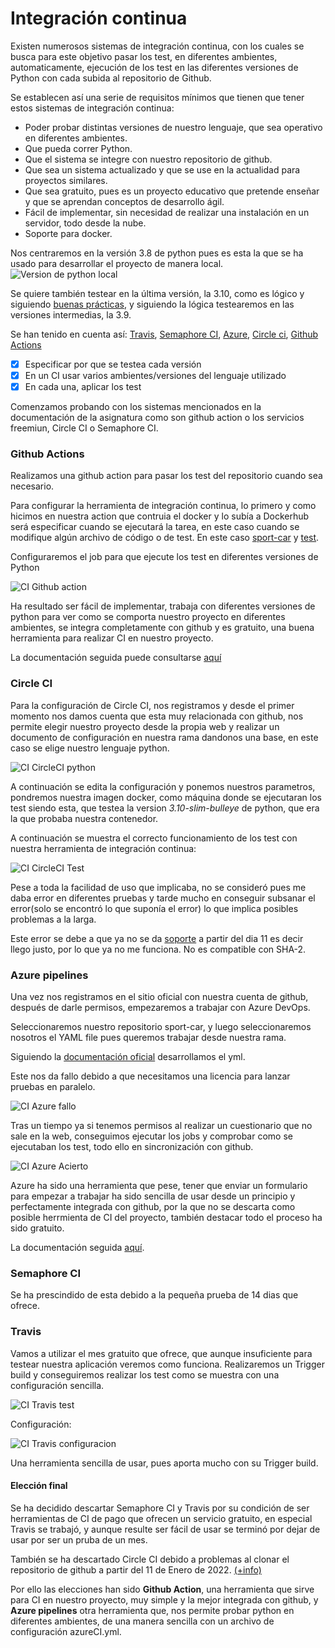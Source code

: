 # Integración continua

Existen numerosos sistemas de integración continua, con los cuales se busca para este objetivo pasar los test, en diferentes ambientes, automaticamente, ejecución de los test en las diferentes versiones de Python con cada subida al repositorio de Github.

Se establecen así una serie de requisitos mínimos que tienen que tener estos sistemas de integración continua:
* Poder probar distintas versiones de nuestro lenguaje, que sea operativo en diferentes ambientes.
* Que pueda correr Python.
* Que el sistema se integre con nuestro repositorio de github.
* Que sea un sistema actualizado y que se use en la actualidad para proyectos similares.
* Que sea gratuito, pues es un proyecto educativo que pretende enseñar y que se aprendan conceptos de desarrollo ágil.
* Fácil de implementar, sin necesidad de realizar una instalación en un servidor, todo desde la nube.
* Soporte para docker.

Nos centraremos en la versión 3.8 de python pues es esta la que se ha usado para desarrollar el proyecto de manera local.
![Version de python local](/docs/imagenes/version_python_local.png "Version de python local")

Se quiere también testear en la última versión, la 3.10, como es lógico y siguiendo [buenas prácticas](https://blog.sqreen.com/top-10-python-security-best-practices/), y siguiendo la lógica testearemos en las versiones intermedias, la 3.9.

Se han tenido en cuenta así: 
[Travis](https://travis-ci.org/), 
[Semaphore CI](https://semaphoreci.com/), 
[Azure](https://azure.microsoft.com/es-es/), 
[Circle ci](https://circleci.com/), 
[Github Actions](https://github.com/argelion14/Sport-car/blob/Objetivo6/.github/workflows/testear.yml)

* [X] Especificar por que se testea cada versión
* [X] En un CI usar varios ambientes/versiones del lenguaje utilizado
* [X] En cada una, aplicar los test

Comenzamos probando con los sistemas mencionados en la documentación de la asignatura como son github action o los servicios freemiun, Circle CI o Semaphore CI.

### Github Actions

Realizamos una github action para pasar los test del repositorio cuando sea necesario.

Para configurar la herramienta de integración continua, lo primero y como hicimos en nuestra action que contruia el docker y lo subía a Dockerhub será especificar cuando se ejecutará la tarea, en este caso cuando se modifique algún archivo de código o de test. En este caso [sport-car](https://github.com/argelion14/Sport-car/tree/Objetivo6/sportcar) y [test](https://github.com/argelion14/Sport-car/tree/Objetivo6/test).

Configuraremos el job para que ejecute los test en diferentes versiones de Python
 
![CI Github action](/docs/imagenes/CI_Github-action.png "CI Github action")

Ha resultado ser fácil de implementar, trabaja con diferentes versiones de python para ver como se comporta nuestro proyecto en diferentes ambientes, se integra completamente con github y es gratuito, una buena herramienta para realizar CI en nuestro proyecto.

La documentación seguida puede consultarse [aquí](https://github.com/actions/starter-workflows/blob/main/ci/python-package.yml)

### Circle CI

Para la configuración de Circle CI, nos registramos y desde el primer momento nos damos cuenta que esta muy relacionada con github, nos permite elegir nuestro proyecto desde la propia web y realizar un documento de configuración en nuestra rama dandonos una base, en este caso se elige nuestro lenguaje python.

![CI CircleCI python](/docs/imagenes/CI_circleCI_python.png "CI CircleCI python")

A continuación se edita la configuración y ponemos nuestros parametros, pondremos nuestra imagen docker, como máquina donde se ejecutaran los test siendo esta, que testea la version *3.10-slim-bulleye* de python, que era la que probaba nuestra contenedor.

A continuación se muestra el correcto funcionamiento de los test con nuestra herramienta de integración continua:

![CI CircleCI Test](imagenes/CI_circleCI_test.png "CI CircleCI Test")

Pese a toda la facilidad de uso que implicaba, no se consideró pues me daba error en diferentes pruebas y tarde mucho en conseguir subsanar el error(solo se encontró lo que suponía el error) lo que implica posibles problemas a la larga.

Este error se debe a que ya no se da [soporte](https://github.blog/2021-09-01-improving-git-protocol-security-github/#libgit2-and-other-git-clients) a partir del dia 11 es decir llego justo, por lo que ya no me funciona. No es compatible con SHA-2.

### Azure pipelines

Una vez nos registramos en el sitio oficial con nuestra cuenta de github, después de darle permisos, empezaremos a trabajar con Azure DevOps.

Seleccionaremos nuestro repositorio sport-car, y luego seleccionaremos nosotros el YAML file pues queremos trabajar desde nuestra rama.

Siguiendo la [documentación oficial](https://docs.microsoft.com/es-es/azure/devops/pipelines/ecosystems/python?view=azure-devops) desarrollamos el yml.

Este nos da fallo debido a que necesitamos una licencia para lanzar pruebas en paralelo.

![CI Azure fallo](/docs/imagenes/CI_AzureCI_Fallo.png "CI Azure fallo")

Tras un tiempo ya si tenemos permisos al realizar un cuestionario que no sale en la web, conseguimos ejecutar los jobs y comprobar como se ejecutaban los test, todo ello en sincronización con github.

![CI Azure Acierto](/docs/imagenes/CI_AzureCI_Acierto.png "CI Azure Acierto")

Azure ha sido una herramienta que pese, tener que enviar un formulario para empezar a trabajar ha sido sencilla de usar desde un principio y perfectamente integrada con github, por la que no se descarta como posible herrmienta de CI del proyecto, también destacar todo el proceso ha sido gratuito.

La documentación seguida [aquí](https://docs.microsoft.com/es-es/azure/devops/pipelines/?view=azure-devops).

### Semaphore CI

Se ha prescindido de esta debido a la pequeña prueba de 14 dias que ofrece.

### Travis

Vamos a utilizar el mes gratuito que ofrece, que aunque insuficiente para testear nuestra aplicación veremos como funciona. Realizaremos un Trigger build y conseguiremos realizar los test como se muestra con una configuración sencilla.

![CI Travis test](/docs/imagenes/CI_Travis_Test.png "CI Travis test")

Configuración:

![CI Travis configuracion](/docs/imagenes/CI_Travis_Configuracion.png "CI Travis configuración")

Una herramienta sencilla de usar, pues aporta mucho con su Trigger build.

#### Elección final

Se ha decidido descartar Semaphore CI y Travis por su condición de ser herramientas de CI de pago que ofrecen un servicio gratuito, en especial Travis se trabajó, y aunque resulte ser fácil de usar se terminó por dejar de usar por ser un pruba de un mes.

También se ha descartado Circle CI debido a problemas al clonar el repositorio de github a partir del 11 de Enero de 2022. [(+info)](https://github.blog/2021-09-01-improving-git-protocol-security-github/#libgit2-and-other-git-clients)

Por ello las elecciones han sido **Github Action**, una herramienta que sirve para CI en nuestro proyecto, muy simple y la mejor integrada con github, y **Azure pipelines** otra herramienta que, nos permite probar python en diferentes ambientes, de una manera sencilla con un archivo de configuración azureCI.yml.